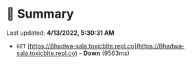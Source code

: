 # 📖 Summary
Last updated: **4/13/2022, 5:30:31 AM**

- `GET` [https://Bhadwa-sala.toxicblte.repl.co](https://Bhadwa-sala.toxicblte.repl.co) - **Down** (9563ms)
